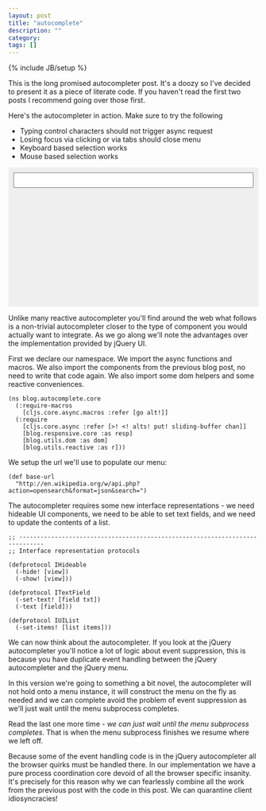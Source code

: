 ```yaml
---
layout: post
title: "autocomplete"
description: ""
category: 
tags: []
---
```

{% include JB/setup %}

<style>
  #ac-ex0 {
    height: 260px;
    background-color: #efefef;
    padding: 10px;
  }

  #ac-container {
    width: 562px;
  }

  #ac-ex0 input {
    width: 100%;
    padding: 5px;
    font-size: 15px;
    font-family: inconsolata;
    box-sizing: border-box;
    -moz-box-sizing: border-box;
    -webkit-box-sizing: border-box;
  }

  #ac-ex0 ul {
    width: 100%;
    background-color: white;
    margin: 0;
    font-family: inconsolata;
    border-left: 1px solid #ccc;
    border-right: 1px solid #ccc;
    box-sizing: border-box;
    -moz-box-sizing: border-box;
    -webkit-box-sizing: border-box;
  }

  #ac-ex0 li {
    list-style: none;
    padding: 0 0 0 8px;
    margin: 0;
    border-bottom: 1px solid #ccc;
  }
</style>

This is the long promised autocompleter post. It's a doozy so I've
decided to present it as a piece of literate code. If you haven't read
the first two posts I recommend going over those first.

Here's the autocompleter in action. Make sure to try the following

* Typing control characters should not trigger async request
* Losing focus via clicking or via tabs should close menu
* Keyboard based selection works
* Mouse based selection works

<div id="ac-ex0">
    <div class="ac-container">
        <input id="autocomplete" type="text"/>
        <ul id="autocomplete-menu"></ul>
    </div>
</div>

Unlike many reactive autocompleter you'll find around the web what
follows is a non-trivial autocompleter closer to the type of component
you would actually want to integrate. As we go along we'll note the
advantages over the implementation provided by jQuery UI.

First we declare our namespace. We import the async functions and
macros. We also import the components from the previous blog post, no
need to write that code again. We also import some dom helpers and
some reactive conveniences.

```
(ns blog.autocomplete.core
  (:require-macros
    [cljs.core.async.macros :refer [go alt!]]
  (:require
    [cljs.core.async :refer [>! <! alts! put! sliding-buffer chan]]
    [blog.responsive.core :as resp]
    [blog.utils.dom :as dom]
    [blog.utils.reactive :as r]))
```

We setup the url we'll use to populate our menu:

```
(def base-url
  "http://en.wikipedia.org/w/api.php?action=opensearch&format=json&search=")
```

The autocompleter requires some new interface representations - we
need hideable UI components, we need to be able to set text fields,
and we need to update the contents of a list.

```
;; -----------------------------------------------------------------------------
;; Interface representation protocols

(defprotocol IHideable
  (-hide! [view])
  (-show! [view]))

(defprotocol ITextField
  (-set-text! [field txt])
  (-text [field]))

(defprotocol IUIList
  (-set-items! [list items]))
```

We can now think about the autocompleter. If you look at the jQuery
autocompleter you'll notice a lot of logic about event suppression,
this is because you have duplicate event handling between the jQuery
autocompleter and the jQuery menu.

In this version we're going to something a bit novel, the
autocompleter will not hold onto a menu instance, it will construct
the menu on the fly as needed and we can complete avoid the problem of
event suppression as we'll just wait until the menu subprocess
completes.

Read the last one more time - *we can just wait until the menu
subprocess completes*. That is when the menu subprocess finishes we
resume where we left off.

Because some of the event handling code is in the jQuery autocompleter
all the browser quirks must be handled there. In our implementation we
have a pure process coordination core devoid of all the browser
specific insanity. It's precisely for this reason why we can
fearlessly combine all the work from the previous post with the code
in this post. We can quarantine client idiosyncracies!

<script type="text/javascript" src="/assets/js/ac.js"></script>
